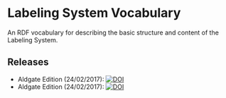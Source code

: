 # Labeling System Vocabulary

An RDF vocabulary for describing the basic structure and content of the Labeling System.

## Releases

* Aldgate Edition (24/02/2017): [![DOI](https://zenodo.org/badge/DOI/10.5281/zenodo.322228.svg)](https://doi.org/10.5281/zenodo.322228)
* Aldgate Edition (24/02/2017): [![DOI](https://zenodo.org/badge/DOI/10.5281/zenodo.322265.svg)](https://doi.org/10.5281/zenodo.322265)
